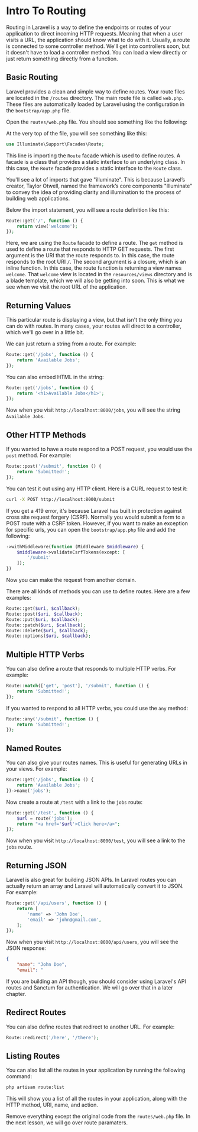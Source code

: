 # Intro To Routing

Routing in Laravel is a way to define the endpoints or routes of your application to direct incoming HTTP requests. Meaning that when a user visits a URL, the application should know what to do with it. Usually, a route is connected to some controller method. We'll get into controllers soon, but it doesn't have to load a controller method. You can load a view directly or just return something directly from a function.

## Basic Routing

Laravel provides a clean and simple way to define routes. Your route files are located in the `/routes` directory. The main route file is called `web.php`. These files are automatically loaded by Laravel using the configuration in the `bootstrap/app.php` file.

Open the `routes/web.php` file. You should see something like the following:

At the very top of the file, you will see something like this:

```php
use Illuminate\Support\Facades\Route;
```

This line is importing the `Route` facade which is used to define routes. A facade is a class that provides a static interface to an underlying class. In this case, the `Route` facade provides a static interface to the `Route` class.

You'll see a lot of imports that gave "illuminate". This is because Laravel’s creator, Taylor Otwell, named the framework’s core components "Illuminate" to convey the idea of providing clarity and illumination to the process of building web applications.

Below the import statement, you will see a route definition like this:

```php
Route::get('/', function () {
    return view('welcome');
});
```

Here, we are using the `Route` facade to define a route. The `get` method is used to define a route that responds to HTTP GET requests. The first argument is the URI that the route responds to. In this case, the route responds to the root URI `/`. The second argument is a closure, which is an inline function. In this case, the route function is returning a view names `welcome`. That `welcome` view is located in the `resources/views` directory and is a blade template, which we will also be getting into soon. This is what we see when we visit the root URL of the application.

## Returning Values

This particular route is displaying a view, but that isn't the only thing you can do with routes. In many cases, your routes will direct to a controller, which we'll go over in a little bit.

We can just return a string from a route. For example:

```php
Route::get('/jobs', function () {
    return 'Available Jobs';
});
```

You can also embed HTML in the string:

```php
Route::get('/jobs', function () {
    return '<h1>Available Jobs</h1>';
});
```

Now when you visit `http://localhost:8000/jobs`, you will see the string `Available Jobs`.

## Other HTTP Methods

If you wanted to have a route respond to a POST request, you would use the `post` method. For example:

```php
Route::post('/submit', function () {
    return 'Submitted!';
});
```

You can test it out using any HTTP client. Here is a CURL request to test it:

```bash
curl -X POST http://localhost:8000/submit
```

If you get a 419 error, it's because Laravel has built in protection against cross site request forgery (CSRF). Normally you would submit a form to a POST route with a CSRF token. However, if you want to make an exception for specific urls, you can open the `bootstrap/app.php` file and add the following:

```php
->withMiddleware(function (Middleware $middleware) {
    $middleware->validateCsrfTokens(except: [
        '/submit'
    ]);
})
```

Now you can make the request from another domain.

There are all kinds of methods you can use to define routes. Here are a few examples:

```php
Route::get($uri, $callback);
Route::post($uri, $callback);
Route::put($uri, $callback);
Route::patch($uri, $callback);
Route::delete($uri, $callback);
Route::options($uri, $callback);
```

## Multiple HTTP Verbs

You can also define a route that responds to multiple HTTP verbs. For example:

```php
Route::match(['get', 'post'], '/submit', function () {
    return 'Submitted!';
});
```

If you wanted to respond to all HTTP verbs, you could use the `any` method:

```php
Route::any('/submit', function () {
    return 'Submitted!';
});
```

## Named Routes

You can also give your routes names. This is useful for generating URLs in your views. For example:

```php
Route::get('/jobs', function () {
    return 'Available Jobs';
})->name('jobs');
```

Now create a route at `/test` with a link to the `jobs` route:

```php
Route::get('/test', function () {
    $url = route('jobs');
    return "<a href='$url'>Click here</a>";
});

```

Now when you visit `http://localhost:8000/test`, you will see a link to the `jobs` route.

## Returning JSON

Laravel is also great for building JSON APIs. In Laravel routes you can actually return an array and Laravel will automatically convert it to JSON. For example:

```php
Route::get('/api/users', function () {
    return [
        'name' => 'John Doe',
        'email' => 'john@gmail.com',
    ];
});

```

Now when you visit `http://localhost:8000/api/users`, you will see the JSON response:

```json
{
    "name": "John Doe",
    "email": "
```

If you are building an API though, you should consider using Laravel's API routes and Sanctum for authentication. We will go over that in a later chapter.

## Redirect Routes

You can also define routes that redirect to another URL. For example:

```php
Route::redirect('/here', '/there');
```

## Listing Routes

You can also list all the routes in your application by running the following command:

```bash
php artisan route:list
```

This will show you a list of all the routes in your application, along with the HTTP method, URI, name, and action.

Remove everything except the original code from the `routes/web.php` file. In the next lesson, we will go over route paramaters.
